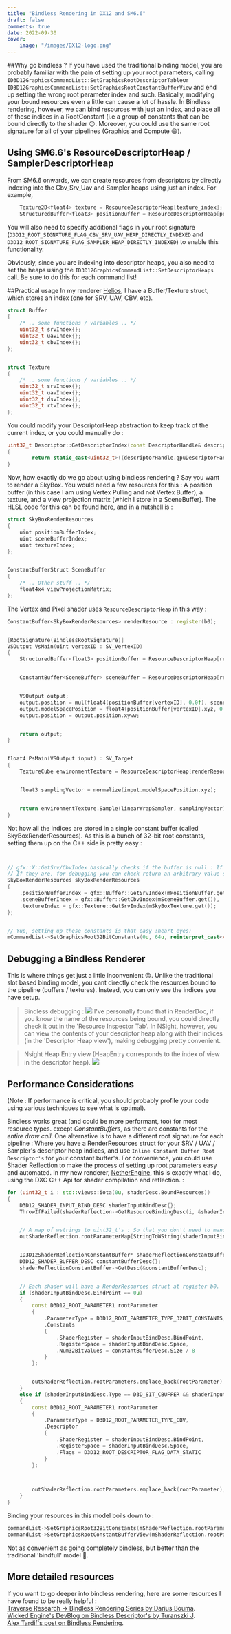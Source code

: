 ```yaml
---
title: "Bindless Rendering in DX12 and SM6.6"
draft: false
comments: true
date: 2022-09-30
cover:
    image: "/images/DX12-logo.png"
---
```



##Why go bindless ?
If you have used the traditional binding model, you are probably familiar with the pain of setting up your root parameters, calling `ID3D12GraphicsCommandList::SetGraphicsRootDescriptorTable`or `ID3D12GraphicsCommandList::SetGraphicsRootConstantBufferView` and end up setting the wrong root parameter index and such. Basically, modifying your bound resources even a little can cause a lot of hassle. In Bindless rendering, however, we can bind resources with just an index, and place all of these indices in a RootConstant (i.e a group of constants that can be bound directly to the shader :heart_eyes:. Moreover, you could use the same root signature for all of your pipelines (Graphics and Compute :smile:).


## Using SM6.6's ResourceDescriptorHeap / SamplerDescriptorHeap
From SM6.6 onwards, we can create resources from descriptors by directly indexing into the Cbv_Srv_Uav and Sampler heaps using just an index.
For example,
```cpp
    Texture2D<float4> texture = ResourceDescriptorHeap[texture_index];
    StructuredBuffer<float3> positionBuffer = ResourceDescriptorHeap[position_buffer_index];
```
You will also need to specify additional flags in your root signature (`D3D12_ROOT_SIGNATURE_FLAG_CBV_SRV_UAV_HEAP_DIRECTLY_INDEXED` and `D3D12_ROOT_SIGNATURE_FLAG_SAMPLER_HEAP_DIRECTLY_INDEXED`) to enable this functionality.


Obviously, since you are indexing into descriptor heaps, you also need to set the heaps using the `ID3D12GraphicsCommandList::SetDescriptorHeaps` call. Be sure to do this for each command list!


##Practical usage
In my renderer [Helios](https://github.com/rtarun9/Helios), I have a Buffer/Texture struct, which stores an index (one for SRV, UAV, CBV, etc).


```cpp
struct Buffer
{  
    /* .. some functions / variables .. */
    uint32_t srvIndex{};
    uint32_t uavIndex{};
    uint32_t cbvIndex{};
};


struct Texture
{
    /* .. some functions / variables .. */
    uint32_t srvIndex{};
    uint32_t uavIndex{};
    uint32_t dsvIndex{};
    uint32_t rtvIndex{};
};
```


You could modify your DescriptorHeap abstraction to keep track of the current index, or you could manually do :
```cpp
uint32_t Descriptor::GetDescriptorIndex(const DescriptorHandle& descriptorHandle) const
{
        return static_cast<uint32_t>((descriptorHandle.gpuDescriptorHandle.ptr - mDescriptorHandleFromStart.gpuDescriptorHandle.ptr) / mDescriptorSize);
}
```


Now, how exactly do we go about using bindless rendering ?
Say you want to render a SkyBox. You would need a few resources for this : A position buffer (in this case I am using Vertex Pulling and not Vertex Buffer), a texture, and a view projection matrix (which I store in a SceneBuffer). The HLSL code for this can be found [here](https://github.com/rtarun9/Helios/blob/master/Shaders/SkyBox/SkyBox.hlsl), and in a nutshell is :
```cpp
struct SkyBoxRenderResources
{
    uint positionBufferIndex;
    uint sceneBufferIndex;
    uint textureIndex;
};


ConstantBufferStruct SceneBuffer
{
    /* .. Other stuff .. */
    float4x4 viewProjectionMatrix;
};
```


The Vertex and Pixel shader uses `ResourceDescriptorHeap` in this way :
```cpp
ConstantBuffer<SkyBoxRenderResources> renderResource : register(b0);


[RootSignature(BindlessRootSignature)]
VSOutput VsMain(uint vertexID : SV_VertexID)
{
    StructuredBuffer<float3> positionBuffer = ResourceDescriptorHeap[renderResource.positionBufferIndex];


    ConstantBuffer<SceneBuffer> sceneBuffer = ResourceDescriptorHeap[renderResource.sceneBufferIndex];


    VSOutput output;
    output.position = mul(float4(positionBuffer[vertexID], 0.0f), sceneBuffer.viewProjectionMatrix);
    output.modelSpacePosition = float4(positionBuffer[vertexID].xyz, 0.0f);
    output.position = output.position.xyww;


    return output;
}


float4 PsMain(VSOutput input) : SV_Target
{
    TextureCube environmentTexture = ResourceDescriptorHeap[renderResource.textureIndex];


    float3 samplingVector = normalize(input.modelSpacePosition.xyz);


    return environmentTexture.Sample(linearWrapSampler, samplingVector);
}
```
Not how all the indices are stored in a single constant buffer (called SkyBoxRenderResources). As this is a bunch of 32-bit root constants, setting them up on the C++ side is pretty easy :
```cpp


// gfx::X::GetSrv/CbvIndex basically checks if the buffer is null : If so, it returns -1 (or 0XFFFF'FFFF). In the HLSL side, we can check if these values are -1 or not.
// If they are, for debugging you can check return an arbitrary value such as float3(0.0f, 0.0f, 0.0f), etc.
SkyBoxRenderResources skyBoxRenderResources
{
    .positionBufferIndex = gfx::Buffer::GetSrvIndex(mPositionBuffer.get()),
    .sceneBufferIndex = gfx::Buffer::GetCbvIndex(mSceneBuffer.get()),
    .textureIndex = gfx::Texture::GetSrvIndex(mSkyBoxTexture.get());
};


// Yup, setting up these constants is that easy :heart_eyes:
mCommandList->SetGraphicsRoot32BitConstants(0u, 64u, reinterpret_cast<void*>(&skyBoxRenderResources), 0u);
```


## Debugging a Bindless Renderer
This is where things get just a little inconvenient :expressionless:.
Unlike the traditional slot based binding model, you cant directly check the resources bound to the pipeline (buffers / textures). Instead, you can only see the indices you have setup.


> Bindless debugging :
![](/images/RenderDocRenderResources.png)
I've personally found that in RenderDoc, if you know the name of the resources being bound, you could directly check it out in the 'Resource Inspector Tab'. In NSight, however, you can view the contents of your descriptor heap along with their indices (in the 'Descriptor Heap view'), making debugging pretty convenient.


> Nsight Heap Entry view (HeapEntry corresponds to the index of view in the descriptor heap).
![](/images/NsightHeapEntry.png)


## Performance Considerations
(Note : If performance is critical, you should probably profile your code using various techniques to see what is optimal).


Bindless works great (and could be more performant, too) for most resource types. except *ConstantBuffers*, as there are constants for the *entire draw call*.
One alternative is to have a different root signature for each pipeline : Where you have a RenderResources struct for your SRV / UAV / Sampler's descriptor heap indices, and use `Inline Constant Buffer Root Descriptor's` for your constant buffer's. For convenience, you could use Shader Reflection to make the process of setting up root parameters easy and automated.
In my new renderer, [NetherEngine](https://github.com/rtarun9/NetherEngine/), this is exactly what I do, using the DXC C++ Api for shader compilation and reflection. :


```cpp
for (uint32_t i : std::views::iota(0u, shaderDesc.BoundResources))
{
    D3D12_SHADER_INPUT_BIND_DESC shaderInputBindDesc{};
    ThrowIfFailed(shaderReflection->GetResourceBindingDesc(i, &shaderInputBindDesc));


    // A map of wstrings to uint32_t's : So that you don't need to manually set root parameter index in the ID3D12GraphicsCommandList::SetGraphicsRootConstantBufferView call.```
    outShaderReflection.rootParameterMap[StringToWString(shaderInputBindDesc.Name)] = i;


    ID3D12ShaderReflectionConstantBuffer* shaderReflectionConstantBuffer = shaderReflection->GetConstantBufferByIndex(i);
    D3D12_SHADER_BUFFER_DESC constantBufferDesc{};
    shaderReflectionConstantBuffer->GetDesc(&constantBufferDesc);


    // Each shader will have a RenderResources struct at register b0.
    if (shaderInputBindDesc.BindPoint == 0u)
    {
        const D3D12_ROOT_PARAMETER1 rootParameter
        {
            .ParameterType = D3D12_ROOT_PARAMETER_TYPE_32BIT_CONSTANTS,
            .Constants
            {
                .ShaderRegister = shaderInputBindDesc.BindPoint,
                .RegisterSpace = shaderInputBindDesc.Space,
                .Num32BitValues = constantBufferDesc.Size / 8
            }
        };


        outShaderReflection.rootParameters.emplace_back(rootParameter);
    }
    else if (shaderInputBindDesc.Type == D3D_SIT_CBUFFER && shaderInputBindDesc.BindPoint != 0)
    {
        const D3D12_ROOT_PARAMETER1 rootParameter
        {
            .ParameterType = D3D12_ROOT_PARAMETER_TYPE_CBV,
            .Descriptor
            {
                .ShaderRegister = shaderInputBindDesc.BindPoint,
                .RegisterSpace = shaderInputBindDesc.Space,
                .Flags = D3D12_ROOT_DESCRIPTOR_FLAG_DATA_STATIC
            }
        };



        outShaderReflection.rootParameters.emplace_back(rootParameter);
    }
}
```


Binding your resources in this model boils down to :
```cpp
commandList->SetGraphicsRoot32BitConstants(mShaderReflection.rootParameterMap[L"renderResources"], 2u, &renderResources, 0u);
commandList->SetGraphicsRootConstantBufferView(mShaderReflection.rootParameterMap[L"transformBuffer"], mTransformBuffer.resource->GetGPUVirtualAddress());
```
Not as convenient as going completely bindless, but better than the traditional 'bindfull' model :sparkling_heart:.


## More detailed resources
If you want to go deeper into bindless rendering, here are some resources I have found to be really helpful : \
[Traverse Research -> Bindless Rendering Series by Darius Bouma](https://blog.traverseresearch.nl/bindless-rendering-setup-afeb678d77fc). \
[Wicked Engine's DevBlog on Bindless Descriptor's by Turanszki J](https://wickedengine.net/2021/04/06/bindless-descriptors/). \
[Alex Tardif's post on Bindless Rendering](https://alextardif.com/Bindless.html).

